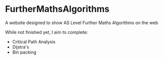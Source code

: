 # FurtherMathsAlgorithms

A website designed to show AS Level Further Maths Algorithms on the web

While not finished yet, I aim to complete:
* Critical Path Analysis
* Dijstra's
* Bin packing

